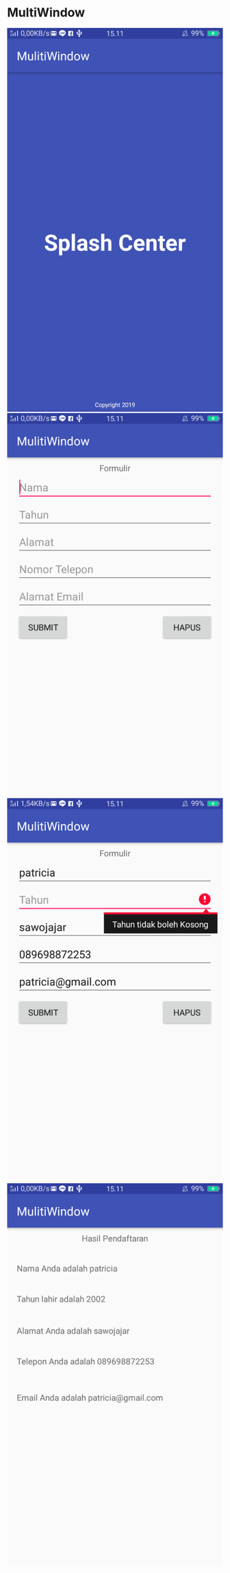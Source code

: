# MultiWindow
![alt text](https://github.com/PatriciaDianPaska/MultiWindow/blob/master/SSMulti/Screenshot_2019-02-25-15-11-10-32.png)
![alt text](https://github.com/PatriciaDianPaska/MultiWindow/blob/master/SSMulti/Screenshot_2019-02-25-15-11-13-05.png)
![alt text](https://github.com/PatriciaDianPaska/MultiWindow/blob/master/SSMulti/Screenshot_2019-02-25-15-11-37-11.png)
![alt text](https://github.com/PatriciaDianPaska/MultiWindow/blob/master/SSMulti/Screenshot_2019-02-25-15-11-46-21.png)
